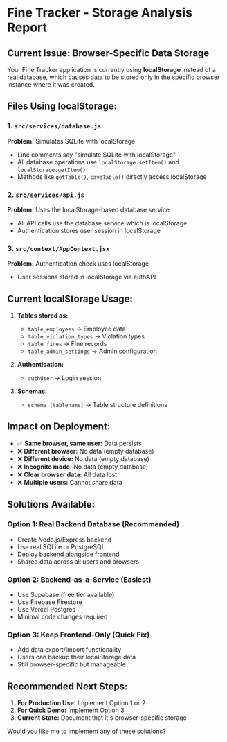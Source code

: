 # Fine Tracker - Storage Analysis Report

## Current Issue: Browser-Specific Data Storage

Your Fine Tracker application is currently using **localStorage** instead of a real database, which causes data to be stored only in the specific browser instance where it was created.

## Files Using localStorage:

### 1. `src/services/database.js`

**Problem:** Simulates SQLite with localStorage

- Line comments say "simulate SQLite with localStorage"
- All database operations use `localStorage.setItem()` and `localStorage.getItem()`
- Methods like `getTable()`, `saveTable()` directly access localStorage

### 2. `src/services/api.js`

**Problem:** Uses the localStorage-based database service

- All API calls use the database service which is localStorage
- Authentication stores user session in localStorage

### 3. `src/context/AppContext.jsx`

**Problem:** Authentication check uses localStorage

- User sessions stored in localStorage via authAPI

## Current localStorage Usage:

1. **Tables stored as:**

   - `table_employees` → Employee data
   - `table_violation_types` → Violation types
   - `table_fines` → Fine records
   - `table_admin_settings` → Admin configuration

2. **Authentication:**

   - `authUser` → Login session

3. **Schemas:**
   - `schema_[tablename]` → Table structure definitions

## Impact on Deployment:

- ✅ **Same browser, same user:** Data persists
- ❌ **Different browser:** No data (empty database)
- ❌ **Different device:** No data (empty database)
- ❌ **Incognito mode:** No data (empty database)
- ❌ **Clear browser data:** All data lost
- ❌ **Multiple users:** Cannot share data

## Solutions Available:

### Option 1: Real Backend Database (Recommended)

- Create Node.js/Express backend
- Use real SQLite or PostgreSQL
- Deploy backend alongside frontend
- Shared data across all users and browsers

### Option 2: Backend-as-a-Service (Easiest)

- Use Supabase (free tier available)
- Use Firebase Firestore
- Use Vercel Postgres
- Minimal code changes required

### Option 3: Keep Frontend-Only (Quick Fix)

- Add data export/import functionality
- Users can backup their localStorage data
- Still browser-specific but manageable

## Recommended Next Steps:

1. **For Production Use:** Implement Option 1 or 2
2. **For Quick Demo:** Implement Option 3
3. **Current State:** Document that it's browser-specific storage

Would you like me to implement any of these solutions?
